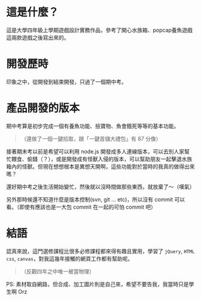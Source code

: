 # 這是什麼？
這是大學四年級上學期遊戲設計實務作品，參考了開心水族箱、popcap養魚遊戲這兩款遊戲之後寫出來的。

# 開發歷時
印象之中，從開發到結束開發，只過了一個期中考。

# 產品開發的版本
期中考算是初步完成一個有養魚功能、撿寶物、魚會餓死等等的基本功能。
> （還做了一個一鍵拾取，跟「一鍵首儲大禮包」有 87 分像）

接著期末考以前是希望可以利用 node.js 開發成多人連線版本，可以去別人家幫忙餵食、偷錢（？），或是開發成有怪獸入侵的版本，可以幫助朋友一起擊退水族箱內的怪獸。但現在想想根本是異想天開啊，這些功能對於當時的我真的做得出來嗎？

還好期中考之後生活開始變忙，然後就以沒時間做那些東西，就放棄了～（嘆氣）

另外那時候還不知道什麼是版本控制(svn, git ... etc)，所以沒有 commit 可以看。（即使有應該也是一大包 commit 在一起的可怕 commit 吧）

# 結語
認真來說，這門選修課程比很多必修課程都來得有趣且實用，學習了 `jQuery`, `HTML css`, `canvas`，對我這幾年接觸的網頁工作都有幫助呢。
> （反觀四年之中唯一被當物理）

PS: 素材取自網路，但合成、加工圖片則是自己來，希望不要告我，我當時只是學生啊 Orz
